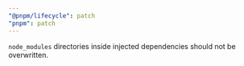 ```yaml
---
"@pnpm/lifecycle": patch
"pnpm": patch
---
```


`node_modules` directories inside injected dependencies should not be overwritten.
